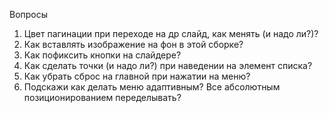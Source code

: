 Вопросы

1. Цвет пагинации при переходе на др слайд, как менять (и надо ли?)?
2. Как вставлять изображение на фон в этой сборке?
3. Как пофиксить кнопки на слайдере?
4. Как сделать точки (и надо ли?) при наведении на элемент списка?
5. Как убрать сброс на главной при нажатии на меню?
6. Подскажи как делать меню адаптивным? Все абсолютным позиционированием переделывать?
